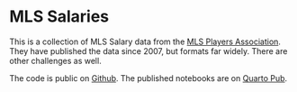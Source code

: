 # MLS Salaries

This is a collection of MLS Salary data from the [MLS Players Association](https://mlsplayers.org/resources/salary-guide). They have published the data since 2007, but formats far widely. There are other challenges as well.

The code is public on [Github](https://github.com/utdata/rwd-mls-salaries). The published notebooks are on [Quarto Pub](https://christianmcdonald.quarto.pub/mls-salaries/).
